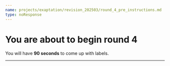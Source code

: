 ```yaml
---
name: projects/exaptation/revision_202503/round_4_pre_instructions.md
type: noResponse
---
```


# You are about to begin round 4

You will have **90 seconds** to come up with labels.

---
